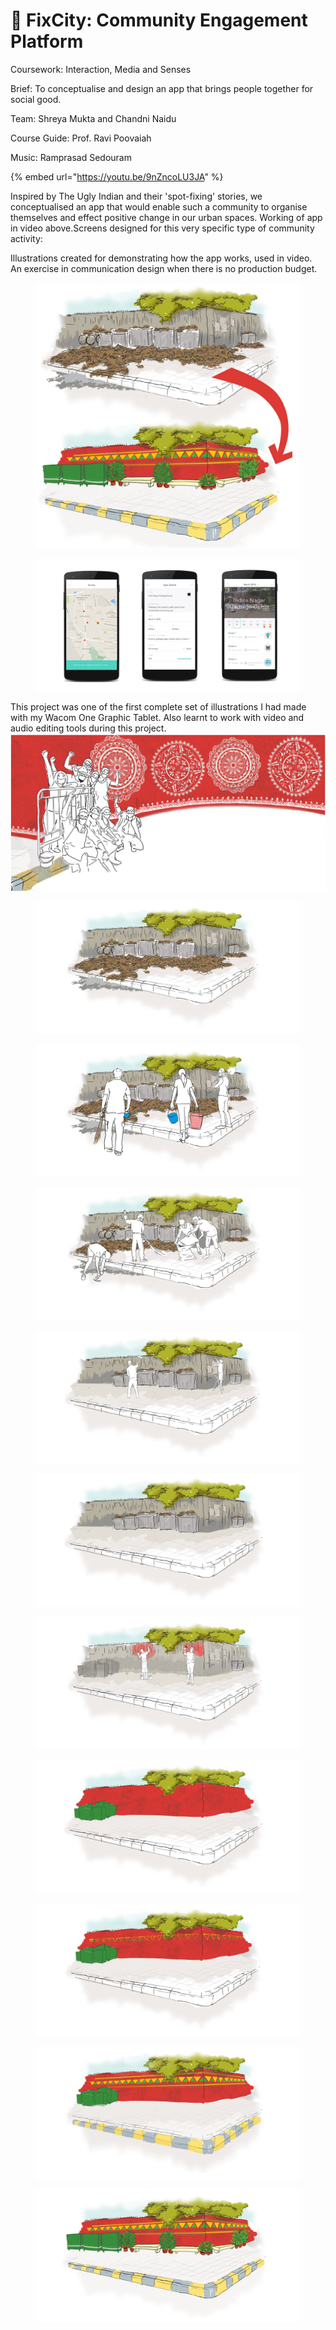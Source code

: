 # 🏮 FixCity: Community Engagement Platform

Coursework: Interaction, Media and Senses

Brief: To conceptualise and design an app that brings people together for social good.

Team: Shreya Mukta and Chandni Naidu

Course Guide: Prof. Ravi Poovaiah

Music: Ramprasad Sedouram



{% embed url="https://youtu.be/9nZncoLU3JA" %}

Inspired by The Ugly Indian and their 'spot-fixing' stories, we conceptualised an app that would enable such a community to organise themselves and effect positive change in our urban spaces. Working of app in video above.Screens designed for this very specific type of community activity:

Illustrations created for demonstrating how the app works, used in video. An exercise in communication design when there is no production budget.

<figure><img src="../../.gitbook/assets/image (14).png" alt=""><figcaption></figcaption></figure>



<figure><img src="../../.gitbook/assets/image (1) (1).png" alt=""><figcaption></figcaption></figure>

This project was one of the first complete set of illustrations I had made with my Wacom One Graphic Tablet. Also learnt to work with video and audio editing tools during this project. ![](<../../.gitbook/assets/image (13) (1).png>)

<figure><img src="../../.gitbook/assets/image (2) (1).png" alt=""><figcaption></figcaption></figure>

<figure><img src="../../.gitbook/assets/image (3) (1).png" alt=""><figcaption></figcaption></figure>

<figure><img src="../../.gitbook/assets/image (4) (1).png" alt=""><figcaption></figcaption></figure>

<figure><img src="../../.gitbook/assets/image (5) (1).png" alt=""><figcaption></figcaption></figure>

<figure><img src="../../.gitbook/assets/image (6) (1).png" alt=""><figcaption></figcaption></figure>

<figure><img src="../../.gitbook/assets/image (7) (1).png" alt=""><figcaption></figcaption></figure>

<figure><img src="../../.gitbook/assets/image (8) (1).png" alt=""><figcaption></figcaption></figure>

<figure><img src="../../.gitbook/assets/image (9) (1).png" alt=""><figcaption></figcaption></figure>

<figure><img src="../../.gitbook/assets/image (10) (1).png" alt=""><figcaption></figcaption></figure>

<figure><img src="../../.gitbook/assets/image (11) (1).png" alt=""><figcaption></figcaption></figure>
